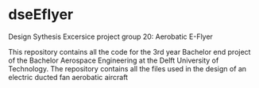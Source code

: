 # dseEflyer
Design Sythesis Excersice project group 20: Aerobatic E-Flyer

This repository contains all the code for the 3rd year Bachelor end project of the Bachelor Aerospace Engineering at the Delft University of Technology. The repository contains all the files used in the design of an electric ducted fan aerobatic aircraft
